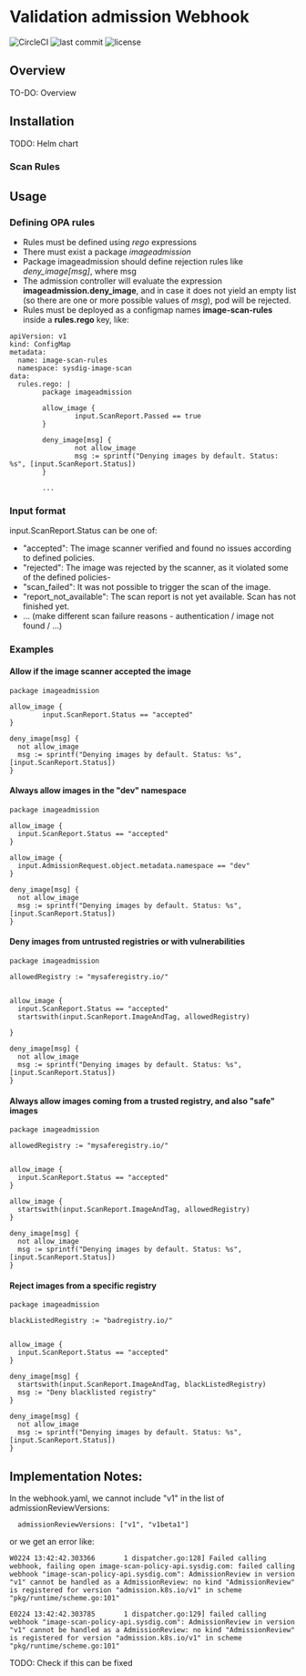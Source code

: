 # Validation admission Webhook
![CircleCI](https://circleci.com/gh/airadier/image-scan-webhook.svg?style=svg) ![last commit](https://flat.badgen.net/github/last-commit/airadier/image-scan-webhook?icon=github) ![license](https://flat.badgen.net/github/license/airadier/cloud-native-security-hub)

## Overview

TO-DO: Overview

## Installation

TODO: Helm chart

### Scan Rules

## Usage

### Defining OPA rules

* Rules must be defined using *rego* expressions
* There must exist a package *imageadmission*
* Package imageadmission should define rejection rules like *deny_image[msg]*, where msg 
* The admission controller will evaluate the expression **imageadmission.deny_image**, and in case it does not yield an empty list (so there are one or more possible values of *msg*), pod will be rejected.
* Rules must be deployed as a configmap names **image-scan-rules** inside a **rules.rego** key, like:

```
apiVersion: v1
kind: ConfigMap
metadata:
  name: image-scan-rules
  namespace: sysdig-image-scan
data:
  rules.rego: |
        package imageadmission

        allow_image {
                input.ScanReport.Passed == true
        }

        deny_image[msg] {
                not allow_image
                msg := sprintf("Denying images by default. Status: %s", [input.ScanReport.Status])
        }

        ...

```

### Input format

input.ScanReport.Status can be one of:

* "accepted": The image scanner verified and found no issues according to defined policies.
* "rejected": The image was rejected by the scanner, as it violated some of the defined policies-
* "scan_failed": It was not possible to trigger the scan of the image.
* "report_not_available": The scan report is not yet available. Scan has not finished yet.
* ... (make different scan failure reasons - authentication / image not found / ...)

### Examples

#### Allow if the image scanner accepted the image

```
package imageadmission

allow_image {
        input.ScanReport.Status == "accepted"
}

deny_image[msg] {
  not allow_image
  msg := sprintf("Denying images by default. Status: %s", [input.ScanReport.Status])
}
```

#### Always allow images in the "dev" namespace

```
package imageadmission

allow_image {
  input.ScanReport.Status == "accepted"
}

allow_image {
  input.AdmissionRequest.object.metadata.namespace == "dev"
}

deny_image[msg] {
  not allow_image
  msg := sprintf("Denying images by default. Status: %s", [input.ScanReport.Status])
}
```


#### Deny images from untrusted registries or with vulnerabilities

```
package imageadmission

allowedRegistry := "mysaferegistry.io/"


allow_image {
  input.ScanReport.Status == "accepted"
  startswith(input.ScanReport.ImageAndTag, allowedRegistry)

}

deny_image[msg] {
  not allow_image
  msg := sprintf("Denying images by default. Status: %s", [input.ScanReport.Status])
}
```

#### Always allow images coming from a trusted registry, and also "safe" images

```
package imageadmission

allowedRegistry := "mysaferegistry.io/"


allow_image {
  input.ScanReport.Status == "accepted"
}

allow_image {
  startswith(input.ScanReport.ImageAndTag, allowedRegistry)
}

deny_image[msg] {
  not allow_image
  msg := sprintf("Denying images by default. Status: %s", [input.ScanReport.Status])
}
```

#### Reject images from a specific registry

```
package imageadmission

blackListedRegistry := "badregistry.io/"


allow_image {
  input.ScanReport.Status == "accepted"
}

deny_image[msg] {
  startswith(input.ScanReport.ImageAndTag, blackListedRegistry)
  msg := "Deny blacklisted registry"
}

deny_image[msg] {
  not allow_image
  msg := sprintf("Denying images by default. Status: %s", [input.ScanReport.Status])
}
```

## Implementation Notes:

In the webhook.yaml, we cannot include "v1" in the list of admissionReviewVersions:

```
  admissionReviewVersions: ["v1", "v1beta1"]
```

or we get an error like:

```
W0224 13:42:42.303366       1 dispatcher.go:128] Failed calling webhook, failing open image-scan-policy-api.sysdig.com: failed calling webhook "image-scan-policy-api.sysdig.com": AdmissionReview in version "v1" cannot be handled as a AdmissionReview: no kind "AdmissionReview" is registered for version "admission.k8s.io/v1" in scheme "pkg/runtime/scheme.go:101"

E0224 13:42:42.303785       1 dispatcher.go:129] failed calling webhook "image-scan-policy-api.sysdig.com": AdmissionReview in version "v1" cannot be handled as a AdmissionReview: no kind "AdmissionReview" is registered for version "admission.k8s.io/v1" in scheme "pkg/runtime/scheme.go:101"
```

TODO: Check if this can be fixed